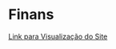 # Finans
 <a href="https://joaomarcoos.github.io/Finans/" target="_blank">Link para Visualização do Site</a>
